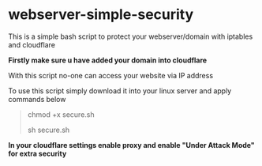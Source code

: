 # webserver-simple-security
This is a simple bash script to protect your webserver/domain with iptables and cloudflare

**Firstly make sure u have added your domain into cloudflare**

With this script no-one can access your website via IP address

To use this script simply download it into your linux server and apply commands below

>  chmod +x secure.sh
>
> sh secure.sh

**In your cloudflare settings enable proxy and enable "Under Attack Mode" for extra security**
